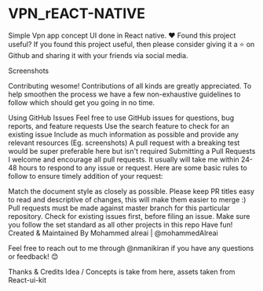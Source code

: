 # VPN_rEACT-NATIVE
Simple Vpn app concept UI done in React native.
❤️ Found this project useful?
If you found this project useful, then please consider giving it a ⭐️ on Github and sharing it with your friends via social media.

Screenshots


Contributing
wesome! Contributions of all kinds are greatly appreciated. To help smoothen the process we have a few non-exhaustive guidelines to follow which should get you going in no time.

Using GitHub Issues
Feel free to use GitHub issues for questions, bug reports, and feature requests
Use the search feature to check for an existing issue Include as much information as possible and provide any relevant resources (Eg. screenshots)
A pull request with a breaking test would be super preferable here but isn't required
Submitting a Pull Requests
I welcome and encourage all pull requests. It usually will take me within 24-48 hours to respond to any issue or request. Here are some basic rules to follow to ensure timely addition of your request:

Match the document style as closely as possible.
Please keep PR titles easy to read and descriptive of changes, this will make them easier to merge :)
Pull requests must be made against master branch for this particular repository.
Check for existing issues first, before filing an issue.
Make sure you follow the set standard as all other projects in this repo
Have fun!
Created & Maintained By
Mohammed alreai | @mohammedAlreai

Feel free to reach out to me through @nmanikiran if you have any questions or feedback! 😊

Thanks & Credits
Idea / Concepts is take from here, assets taken from React-ui-kit
